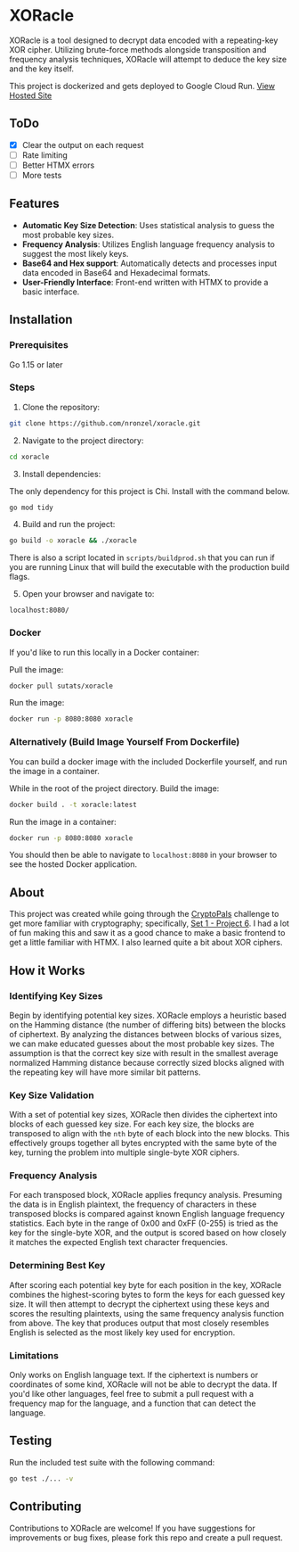 # XORacle

XORacle is a tool designed to decrypt data encoded with a repeating-key XOR
cipher. Utilizing brute-force methods alongside transposition and frequency
analysis techniques, XORacle will attempt to deduce the key size and the key
itself.

This project is dockerized and gets deployed to Google Cloud Run.
[View Hosted Site](https://xoracle-uzphfx7uwa-ue.a.run.app)

## ToDo

- [x] Clear the output on each request
- [ ] Rate limiting
- [ ] Better HTMX errors
- [ ] More tests

## Features

- **Automatic Key Size Detection**: Uses statistical analysis to guess the
  most probable key sizes.
- **Frequency Analysis**: Utilizes English language frequency analysis to
  suggest the most likely keys.
- **Base64 and Hex support**: Automatically detects and processes input data
  encoded in Base64 and Hexadecimal formats.
- **User-Friendly Interface**: Front-end written with HTMX to provide a basic
  interface.

## Installation

### Prerequisites

Go 1.15 or later

### Steps

1. Clone the repository:

```sh
git clone https://github.com/nronzel/xoracle.git
```

2. Navigate to the project directory:

```sh
cd xoracle
```

3. Install dependencies:

The only dependency for this project is Chi. Install with the command below.

```sh
go mod tidy
```

4. Build and run the project:

```sh
go build -o xoracle && ./xoracle
```

There is also a script located in `scripts/buildprod.sh` that you can run if
you are running Linux that will build the executable with the production build
flags.

5. Open your browser and navigate to:

```text
localhost:8080/
```

### Docker

If you'd like to run this locally in a Docker container:

Pull the image:

```sh
docker pull sutats/xoracle
```

Run the image:

```sh
docker run -p 8080:8080 xoracle
```

### Alternatively (Build Image Yourself From Dockerfile)

You can build a docker image with the included Dockerfile yourself, and run
the image in a container.

While in the root of the project directory.
Build the image:

```sh
docker build . -t xoracle:latest
```

Run the image in a container:

```sh
docker run -p 8080:8080 xoracle
```

You should then be able to navigate to `localhost:8080` in your browser to
see the hosted Docker application.

## About

This project was created while going through the [CryptoPals](https://cryptopals.com/)
challenge to get more familiar with cryptography; specifically,
[Set 1 - Project 6](https://cryptopals.com/sets/1/challenges/6). I had a lot of
fun making this and saw it as a good chance to make a basic frontend
to get a little familiar with HTMX. I also learned quite a bit about XOR ciphers.

## How it Works

### Identifying Key Sizes

Begin by identifying potential key sizes. XORacle employs a heuristic based on
the Hamming distance (the number of differing bits) between the blocks of
ciphertext. By analyzing the distances between blocks of various sizes, we can
make educated guesses about the most probable key sizes. The assumption is that
the correct key size with result in the smallest average normalized Hamming
distance because correctly sized blocks aligned with the repeating key will have
more similar bit patterns.

### Key Size Validation

With a set of potential key sizes, XORacle then divides the ciphertext into blocks
of each guessed key size. For each key size, the blocks are transposed to align
with the `nth` byte of each block into the new blocks. This effectively groups
together all bytes encrypted with the same byte of the key, turning the problem into
multiple single-byte XOR ciphers.

### Frequency Analysis

For each transposed block, XORacle applies frequncy analysis. Presuming the data
is in English plaintext, the frequency of characters in these transposed blocks
is compared against known English language frequency statistics. Each byte in the
range of 0x00 and 0xFF (0-255) is tried as the key for the single-byte XOR, and
the output is scored based on how closely it matches the expected English text
character frequencies.

### Determining Best Key

After scoring each potential key byte for each position in the key, XORacle combines
the highest-scoring bytes to form the keys for each guessed key size. It will then
attempt to decrypt the ciphertext using these keys and scores the resulting
plaintexts, using the same frequency analysis function from above. The key
that produces output that most closely resembles English is selected as the most
likely key used for encryption.

### Limitations

Only works on English language text. If the ciphertext is numbers or coordinates
of some kind, XORacle will not be able to decrypt the data. If you'd like other
languages, feel free to submit a pull request with a frequency map for the
language, and a function that can detect the language.

## Testing

Run the included test suite with the following command:

```sh
go test ./... -v
```

## Contributing

Contributions to XORacle are welcome! If you have suggestions for improvements
or bug fixes, please fork this repo and create a pull request.
